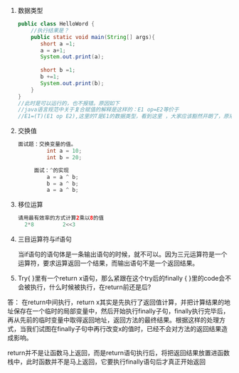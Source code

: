 1. 数据类型

   ```java
   public class HelloWord {
       //执行结果是？
       public static void main(String[] args){
          short a =1;
          a = a+1;
          System.out.print(a);
         
          short b =1;
          b +=1;
          System.out.print(b);
       }
   }
   //此时是可以运行的，也不报错。原因如下 
   //java语言规范中关于复合赋值的解释是这样的：E1 op=E2等价于 
   //E1=(T)(E1 op E2),这里的T是E1的数据类型，看到这里 ，大家应该豁然开朗了，原来这个复合赋值是自带了隐式的强制类型转换的。
   ```

   

2. 交换值

   ```java
   面试题：交换变量的值。
   			int a = 10;
   			int b = 20;
   
   		面试：^的实现
   			a = a ^ b;
   			b = a ^ b;
   			a = a ^ b;
   ```

   

3. 移位运算

   ```java
   请用最有效率的方式计算2乘以8的值
     2*8         2<<3
   ```

   

4. 三目运算符与if语句

   当if语句的语句体是一条输出语句的时候，就不可以。因为三元运算符是一个运算符，要求运算返回一个结果，而输出语句不是一个返回结果。

   

5.  Try{ }里有一个return x语句，那么紧跟在这个try后的finally { }里的code会不会被执行，什么时候被执行，在return前还是后?

   答： 在return中间执行，return x其实是先执行了返回值计算，并把计算结果的地址保存在一个临时的局部变量中，然后开始执行finally子句，finally执行完毕后，再从先前的临时变量中取得返回地址，返回方法的最终结果。根据这样的处理方式，当我们试图在finally子句中再行改变x的值时，已经不会对方法的返回结果造成影响。

   return并不是让函数马上返回，而是return语句执行后，将把返回结果放置进函数栈中，此时函数并不是马上返回，它要执行finally语句后才真正开始返回